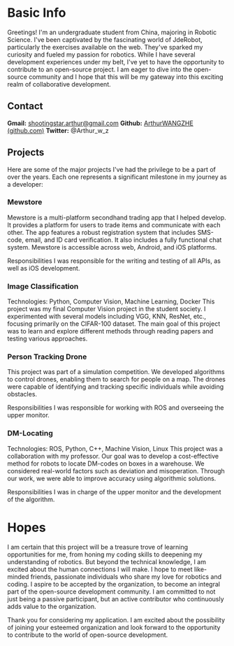 # Basic Info
Greetings! I'm an undergraduate student from China, majoring in Robotic Science. I've been captivated by the fascinating world of JdeRobot, particularly the exercises available on the web. They've sparked my curiosity and fueled my passion for robotics. While I have several development experiences under my belt, I've yet to have the opportunity to contribute to an open-source project. I am eager to dive into the open-source community and I hope that this will be my gateway into this exciting realm of collaborative development.

## Contact
**Gmail:** shootingstar.arthur@gmail.com
**Github:** [ArthurWANGZHE (github.com)](https://github.com/ArthurWANGZHE)
**Twitter:** @Arthur_w_z

## Projects
Here are some of the major projects I've had the privilege to be a part of over the years. Each one represents a significant milestone in my journey as a developer:

### Mewstore
Mewstore is a multi-platform secondhand trading app that I helped develop. It provides a platform for users to trade items and communicate with each other. The app features a robust registration system that includes SMS-code, email, and ID card verification. It also includes a fully functional chat system. Mewstore is accessible across web, Android, and iOS platforms.

Responsibilities
I was responsible for the writing and testing of all APIs, as well as iOS development.

### Image Classification
Technologies: Python, Computer Vision, Machine Learning, Docker
This project was my final Computer Vision project in the student society. I experimented with several models including VGG, KNN, ResNet, etc., focusing primarily on the CIFAR-100 dataset. The main goal of this project was to learn and explore different methods through reading papers and testing various approaches.

### Person Tracking Drone
This project was part of a simulation competition. We developed algorithms to control drones, enabling them to search for people on a map. The drones were capable of identifying and tracking specific individuals while avoiding obstacles.

Responsibilities
I was responsible for working with ROS and overseeing the upper monitor.

### DM-Locating
Technologies: ROS, Python, C++, Machine Vision, Linux
This project was a collaboration with my professor. Our goal was to develop a cost-effective method for robots to locate DM-codes on boxes in a warehouse. We considered real-world factors such as deviation and misoperation. Through our work, we were able to improve accuracy using algorithmic solutions.

Responsibilities
I was in charge of the upper monitor and the development of the algorithm.

# Hopes
I am certain that this project will be a treasure trove of learning opportunities for me, from honing my coding skills to deepening my understanding of robotics. But beyond the technical knowledge, I am excited about the human connections I will make. I hope to meet like-minded friends, passionate individuals who share my love for robotics and coding. I aspire to be accepted by the organization, to become an integral part of the open-source development community. I am committed to not just being a passive participant, but an active contributor who continuously adds value to the organization.

Thank you for considering my application. I am excited about the possibility of joining your esteemed organization and look forward to the opportunity to contribute to the world of open-source development.
